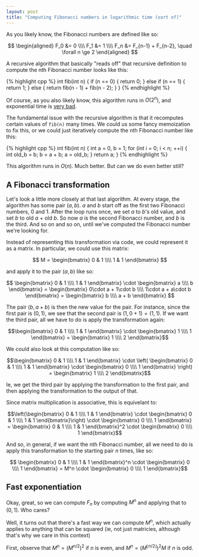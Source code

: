 ```yaml
---
layout: post
title: "Computing Fibonacci numbers in logarithmic time (sort of)"
---
```


As you likely know, the Fibonacci numbers are defined like so:

$$ \begin{aligned} F_0 &= 0 \\\\ F_1 &= 1 \\\\ F_n &= F_{n-1} + F_{n-2}, \quad \forall n \ge 2 \end{aligned} $$

A recursive algorithm that basically "reads off" that recursive definition to compute the nth Fibonacci number looks like this:

{% highlight cpp %}
int fib(int n) {
  if (n == 0) {
    return 0;
  } else if (n == 1) {
    return 1;
  } else {
    return fib(n - 1) + fib(n - 2);
  }
}
{% endhighlight %}

Of course, as you also likely know, this algorithm runs in $O(2^n)$, and exponential time is [very bad](/blog/exponentials-are-big).

The fundamental issue with the recursive algorithm is that it recomputes certain values of `fib(n)` many times. We could us some fancy memoization to fix this, or we could just iteratively compute the nth Fibonacci number like this:

{% highlight cpp %}
int fib(int n) {
  int a = 0, b = 1;
  for (int i = 0; i < n; ++i) {
    int old_b = b;
    b = a + b;
    a = old_b;
  }
  return a;
}
{% endhighlight %}

This algorithm runs in $O(n)$. Much better. But can we do even better still?

## A Fibonacci transformation

Let's look a little more closely at that last algorithm. At every stage, the algorithm has some pair $(a,b)$. $a$ and $b$ start off as the first two Fibonacci numbers, 0 and 1. After the loop runs once, we set $a$ to $b$'s old value, and set $b$ to old $a$ + old $b$. So now $a$ is the second Fibonacci number, and $b$ is the third. And so on and so on, until we've computed the Fibonacci number we're looking for.

Instead of representing this transformation via code, we could represent it as a matrix. In particular, we could use this matrix:

$$ M = \begin{bmatrix} 0 & 1 \\\\ 1 & 1 \end{bmatrix} $$

and apply it to the pair $(a,b)$ like so:

$$ \begin{bmatrix} 0 & 1 \\\\ 1 & 1 \end{bmatrix} \cdot \begin{bmatrix} a \\\\ b \end{bmatrix} = \begin{bmatrix} 0\cdot a + 1\cdot b \\\\ 1\cdot a + a\cdot b \end{bmatrix} = \begin{bmatrix} b \\\\ a + b \end{bmatrix} $$

The pair $(b, a + b)$ is then the new value for the pair. For instance, since the first pair is $(0,1)$, we see that the second pair is $(1, 0 + 1) = (1,1)$. If we want the third pair, all we have to do is apply the transformation again:

$$\begin{bmatrix} 0 & 1 \\\\ 1 & 1 \end{bmatrix} \cdot \begin{bmatrix} 1 \\\\ 1 \end{bmatrix} = \begin{bmatrix} 1 \\\\ 2 \end{bmatrix}$$

We could also look at this computation like so:

$$\begin{bmatrix} 0 & 1 \\\\ 1 & 1 \end{bmatrix} \cdot \left(   \begin{bmatrix} 0 & 1 \\\\ 1 & 1 \end{bmatrix} \cdot \begin{bmatrix} 0 \\\\ 1 \end{bmatrix}   \right) = \begin{bmatrix} 1 \\\\ 2 \end{bmatrix}$$

Ie, we get the third pair by applying the transformation to the first pair, and then applying the transformation to the output of that.

Since matrix multiplication is associative, this is equivelant to:

$$\left(\begin{bmatrix} 0 & 1 \\\\ 1 & 1 \end{bmatrix} \cdot   \begin{bmatrix} 0 & 1 \\\\ 1 & 1 \end{bmatrix}\right) \cdot \begin{bmatrix} 0 \\\\ 1 \end{bmatrix} = \begin{bmatrix} 0 & 1 \\\\ 1 & 1 \end{bmatrix}^2 \cdot \begin{bmatrix} 0 \\\\ 1 \end{bmatrix}$$

And so, in general, if we want the nth Fibonacci number, all we need to do is apply this transformation to the starting pair $n$ times, like so:

$$ \begin{bmatrix} 0 & 1 \\\\ 1 & 1 \end{bmatrix}^n \cdot \begin{bmatrix} 0 \\\\ 1 \end{bmatrix} = M^n \cdot  \begin{bmatrix} 0 \\\\ 1 \end{bmatrix}$$

## Fast exponentiation

Okay, great, so we can compute $F_n$ by computing $M^n$ and applying that to $(0,1)$. Who cares?

Well, it turns out that there's a fast way we can compute $M^n$, which actually applies to anything that can be squared (ie, not just matricies, although that's why we care in this context)

First, observe that $M^n = \left(M^{n/2}\right)^2$ if $n$ is even, and $M^n = \left(M^{\lfloor n/2 \rfloor}\right)^2M$ if $n$ is odd.


